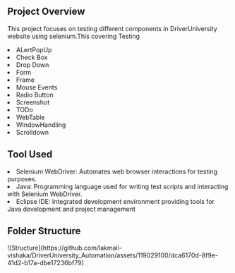<h2><b>Project Overview</b></h2>

This project focuses on testing different components in DriverUniversity website using selenium.This covering Testing<br>
<li>ALertPopUp</li>
<li>Check Box</li>
<li>Drop Down</li>
<li>Form</li>
<li>Frame</li>
<li>Mouse Events</li>
<li>Radio Button</li>
<li>Screenshot</li>
<li>TODo</li>
<li>WebTable</li>
<li>WindowHandling</li>
<li>Scrolldown</li>


<h2><b>Tool Used</b></h2>

<li>Selenium WebDriver: Automates web browser interactions for testing purposes.</li>

<li>Java: Programming language used for writing test scripts and interacting with Selenium WebDriver.</li>

<li>Eclipse IDE: Integrated development environment providing tools for Java development and project management</li>

<h2><b>Folder Structure</b></h2>
![Structure](https://github.com/lakmali-vishaka/DriverUniversity_Automation/assets/119029100/dca6170d-8f9e-41d2-b17a-dbe17236bf79)
